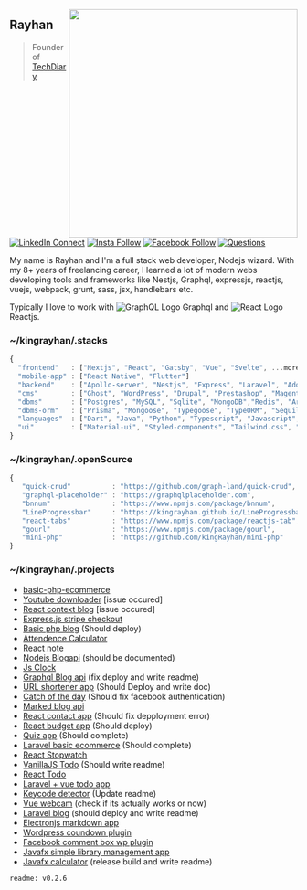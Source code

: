 [<img align="right" width="400" src="https://github-readme-stats.vercel.app/api?username=kingrayhan&show_icons=true"/>](https://github.com/kingrayhan)

## Rayhan

> Founder of [TechDiary](https://www.techdiary.dev) <br/>

[![LinkedIn Connect](https://img.shields.io/badge/%20-Connect-black?color=14171A&labelColor=212121&logo=linkedin&logoColor=ffffff)](https://www.linkedin.com/in/kingrayhan)   [![Insta Follow](https://img.shields.io/badge/%20-Follow-black?color=14171A&labelColor=d81b60&logo=instagram&logoColor=ffffff)](https://www.instagram.com/king_rayhan)   [![Facebook Follow](https://img.shields.io/badge/%20-Follow-black?color=14171A&labelColor=1976d2&logo=facebook&logoColor=ffffff)](https://www.facebook.com/kingrayhan2) [![Questions](https://img.shields.io/badge/%20-Questions-black?color=14171A&labelColor=fff&logo=stackoverflow&logoColor=0c0d0e26)](https://stackoverflow.com/users/3705299/king-rayhan)


My name is Rayhan and I'm a full stack web developer, Nodejs wizard. With my 8+ years of freelancing career, I learned a lot of modern webs developing tools and frameworks like Nestjs, Graphql, expressjs, reactjs, vuejs, webpack, grunt, sass, jsx, handlebars etc.

Typically I love to work with ![GraphQL Logo](https://img.icons8.com/color/18/000000/graphql.png) Graphql and ![React Logo](https://img.icons8.com/office/16/000000/react.png) Reactjs.


### ~/kingrayhan/.stacks

```js
{
  "frontend"   : ["Nextjs", "React", "Gatsby", "Vue", "Svelte", ...more],
  "mobile-app" : ["React Native", "Flutter"]
  "backend"    : ["Apollo-server", "Nestjs", "Express", "Laravel", "Adonisjs", "Django", "Flask"...more],
  "cms"        : ["Ghost", "WordPress", "Drupal", "Prestashop", "Magento", "kirby", "Strapi", "Contentful", "Shopify", "Netlify-cms"],
  "dbms"       : ["Postgres", "MySQL", "Sqlite", "MongoDB","Redis", "Array 😂"],
  "dbms-orm"   : ["Prisma", "Mongoose", "Typegoose", "TypeORM", "Sequilize", "knex"]
  "languages"  : ["Dart", "Java", "Python", "Typescript", "Javascript", "php", "C", "C++", "Ada"],
  "ui"         : ["Material-ui", "Styled-components", "Tailwind.css", "Bulma" ...more]
}
```

### ~/kingrayhan/.openSource

```js
{
   "quick-crud"          : "https://github.com/graph-land/quick-crud",
   "graphql-placeholder" : "https://graphqlplaceholder.com",
   "bnnum"               : "https://www.npmjs.com/package/bnnum",
   "LineProgressbar"     : "https://kingrayhan.github.io/LineProgressbar/data-attrs-demo.html",
   "react-tabs"          : "https://www.npmjs.com/package/reactjs-tab",
   "gourl"               : "https://www.npmjs.com/package/gourl",
   "mini-php"            : "https://github.com/kingRayhan/mini-php"
}
```

### ~/kingrayhan/.projects
- [basic-php-ecommerce](https://github.com/kingRayhan/basic-php-ecommerce)
- [Youtube downloader](https://github.com/kingRayhan/youtube-downloader-frontend) [issue occured]
- [React context blog](https://github.com/kingRayhan/react-context-blog) [issue occured]
- [Express.js stripe checkout](https://github.com/kingRayhan/stripe-checkout)
- [Basic php blog](https://github.com/kingRayhan/simple-php-blog) (Should deploy)
- [Attendence Calculator](https://github.com/kingRayhan/attendance-calculator)
- [React note](https://github.com/kingRayhan/react-note)
- [Nodejs Blogapi](https://github.com/kingRayhan/nodeblogapi) (should be documented)
- [Js Clock](https://github.com/kingRayhan/js-clock)
- [Graphql Blog api](https://github.com/kingRayhan/blog-graphql-server) (fix deploy and write readme)
- [URL shortener app](https://github.com/kingRayhan/node-shortener) (Should Deploy and write doc)
- [Catch of the day](https://github.com/kingRayhan/catch-of-the-day) (Should fix facebook authentication)
- [Marked blog api](https://github.com/kingRayhan/marked-blog)
- [React contact app](https://github.com/kingRayhan/firecontacts) (Should fix depployment error)
- [React budget app](https://github.com/kingRayhan/react-budgetapp) (Should deploy)
- [Quiz app](https://github.com/kingRayhan/react-quizer) (Should complete)
- [Laravel basic ecommerce](https://github.com/kingRayhan/lara-ecommerce) (Should complete)
- [React Stopwatch](https://github.com/kingRayhan/react-stopwatch)
- [VanillaJS Todo](https://kingrayhan.github.io/es6-todo/) (Should write readme)
- [React Todo](https://github.com/kingRayhan/react-todo)
- [Laravel + vue todo app](https://github.com/kingRayhan/kingtodo)
- [Keycode detector](https://github.com/kingRayhan/keycode) (Update readme)
- [Vue webcam](https://github.com/kingRayhan/vue-selfie) (check if its actually works or now)
- [Laravel blog](https://github.com/kingRayhan/larablog) (should deploy and write readme)
- [Electronjs markdown app](https://github.com/kingRayhan/markdownpen)
- [Wordpress coundown plugin](https://github.com/kingRayhan/Easy-CountDowner)
- [Facebook comment box wp plugin](https://github.com/kingRayhan/Facebook-comment-box)
- [Javafx simple library management app](https://github.com/kingRayhan/NSU-Library)
- [Javafx calculator](https://github.com/kingRayhan/javaCalculator) (release build and write readme)

```
readme: v0.2.6
```

